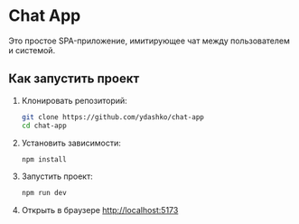# Chat App

Это простое SPA-приложение, имитирующее чат между пользователем и системой.

## Как запустить проект

1. Клонировать репозиторий:
    ```bash
    git clone https://github.com/ydashko/chat-app
    cd chat-app
    ```

2. Установить зависимости:
    ```bash
    npm install
    ```

3. Запустить проект:
    ```bash
    npm run dev
    ```

4. Открыть в браузере [http://localhost:5173](http://localhost:5173)

